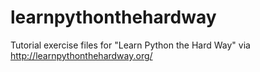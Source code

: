 # learnpythonthehardway
Tutorial exercise files for "Learn Python the Hard Way" via
http://learnpythonthehardway.org/
